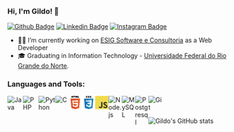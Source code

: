 ### Hi, I'm Gildo! 👋

[![Github Badge](https://img.shields.io/badge/-Github-000?style=flat-square&logo=Github&logoColor=white&link=https://github.com/fagnerpsantos)](https://github.com/gildo-cordeiro/)
[![Linkedin Badge](https://img.shields.io/badge/-LinkedIn-blue?style=flat-square&logo=Linkedin&logoColor=white&link=https://www.linkedin.com/in/fagnerpsantos/)](https://www.linkedin.com/in/gildo-cordeiro-duarte-a39273115/)
[![Instagram Badge](https://img.shields.io/badge/-Instagram-BF008C?style=flat-square&logo=Instagram&logoColor=white&link=https://www.instagram.com/gildo.cordeiro/)](https://www.instagram.com/gildo.cordeiro/) 


- :man_technologist: I’m currently working on [ESIG Software e Consultoria](https://www.esig.com.br/portal/) as a Web Developer
- :mortar_board: Graduating in Information Technology - [Universidade Federal do Rio Grande do Norte](https://www.ufrn.br/).

### Languages and Tools:
<img align="left" alt="Java" width="35px" src="https://user-images.githubusercontent.com/38151364/109068896-3b4ad580-76cf-11eb-80f4-a94a55520d51.png" />
<img align="left" alt="PHP" width="35px" src="https://user-images.githubusercontent.com/48166645/109429494-b9aebc80-79da-11eb-8ace-50e1f9d7837e.jpg"/>
<img align="left" alt="Python" width="38px" src="https://user-images.githubusercontent.com/38151364/89708860-1bc9a680-d951-11ea-8b0a-cf2d9d7c6edf.png" />
<img align="left" alt="C" width="30px" src="https://user-images.githubusercontent.com/38151364/89708902-4ca9db80-d951-11ea-9a2f-e81e66fb4d0d.png" />
<img align="left" alt="HTML5" width="30px" src="https://raw.githubusercontent.com/github/explore/80688e429a7d4ef2fca1e82350fe8e3517d3494d/topics/html/html.png" />
<img align="left" alt="CSS3" width="30px" src="https://raw.githubusercontent.com/github/explore/80688e429a7d4ef2fca1e82350fe8e3517d3494d/topics/css/css.png" />
<img align="left" alt="JavaScript" width="30px" src="https://raw.githubusercontent.com/github/explore/80688e429a7d4ef2fca1e82350fe8e3517d3494d/topics/javascript/javascript.png" />
<img align="left" alt="Node.js" width="30px" src="https://user-images.githubusercontent.com/38151364/89709011-5718a500-d952-11ea-8b62-cbba56cbe1cd.png" />
<img align="left" alt="MySQL" width="30px" src="https://user-images.githubusercontent.com/38151364/109069401-f1aeba80-76cf-11eb-9278-6c339fe1d6f0.png" />
<img align="left" alt="Postgresql" width="30px" src="https://user-images.githubusercontent.com/38151364/89708990-2b95ba80-d952-11ea-82b3-03bde22c56ef.png" />
<img align="left" alt="Git" width="30px" src="https://user-images.githubusercontent.com/38151364/109069510-12771000-76d0-11eb-9d29-51c7826848db.png" />
<br />
<br />

![Gildo's GitHub stats](https://github-readme-stats.vercel.app/api?username=gildo-cordeiro&show_icons=true&theme=dark)
